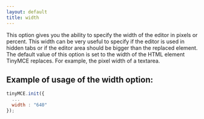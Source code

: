 ```yaml
---
layout: default
title: width
---
```


This option gives you the ability to specify the width of the editor in pixels or percent. This width can be very useful to specify if the editor is used in hidden tabs or if the editor area should be bigger than the replaced element. The default value of this option is set to the width of the HTML element TinyMCE replaces. For example, the pixel width of a textarea.

## Example of usage of the width option:

```js
tinyMCE.init({
  ...
  width : "640"
});
```
